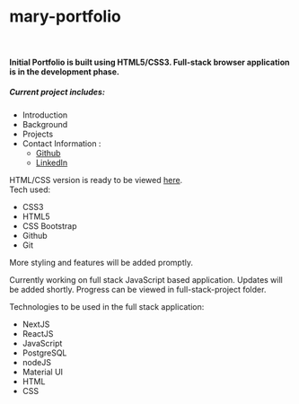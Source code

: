 # mary-portfolio

<br>

#### Initial Portfolio is built using HTML5/CSS3. Full-stack browser application is in the development phase.
##### Current project includes:
- Introduction
- Background
- Projects
- Contact Information :
   - [Github](https://github.com/maryjohnben)
   - [LinkedIn](http://linkedin.com/in/mary-benjamin)

HTML/CSS version is ready to be viewed [here](https://maryjohnben.github.io/mary-portfolio/).
<br>
Tech used:
- CSS3
- HTML5
- CSS Bootstrap
- Github
- Git
<p>More styling and features will be added promptly.</p>
<p>
Currently working on full stack JavaScript based application. Updates will be added shortly. Progress can be viewed in full-stack-project folder.
</p>
<p> Technologies to be used in the full stack application: 

- NextJS
- ReactJS
- JavaScript
- PostgreSQL
- nodeJS
- Material UI
- HTML
- CSS
</p>

